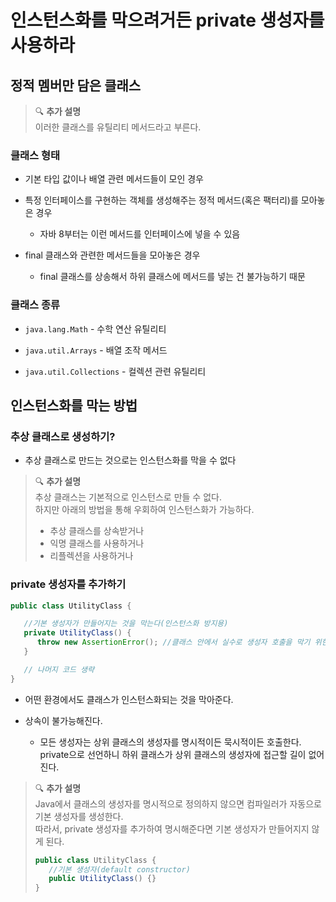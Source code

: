# 인스턴스화를 막으려거든 private 생성자를 사용하라

## 정적 멤버만 담은 클래스

> 🔍 **추가 설명**
> <br>이러한 클래스를 유틸리티 메서드라고 부른다.

### 클래스 형태

- 기본 타입 값이나 배열 관련 메서드들이 모인 경우

- 특정 인터페이스를 구현하는 객체를 생성해주는 정적 메서드(혹은 팩터리)를 모아놓은 경우
   - 자바 8부터는 이런 메서드를 인터페이스에 넣을 수 있음

- final 클래스와 관련한 메서드들을 모아놓은 경우
   - final 클래스를 상송해서 하위 클래스에 메서드를 넣는 건 불가능하기 때문

### 클래스 종류

- `java.lang.Math` - 수학 연산 유틸리티

- `java.util.Arrays` - 배열 조작 메서드

- `java.util.Collections` - 컬렉션 관련 유틸리티

## 인스턴스화를 막는 방법

### 추상 클래스로 생성하기?

- 추상 클래스로 만드는 것으로는 인스턴스화를 막을 수 없다

> 🔍 **추가 설명**
> <br>추상 클래스는 기본적으로 인스턴스로 만들 수 없다.
> <br>하지만 아래의 방법을 통해 우회하여 인스턴스화가 가능하다.
> - 추상 클래스를 상속받거나
> - 익명 클래스를 사용하거나
> - 리플렉션을 사용하거나

### **private 생성자를 추가하기**

   ``` java
   public class UtilityClass {

      //기본 생성자가 만들어지는 것을 막는다(인스턴스화 방지용)
      private UtilityClass() {
         throw new AssertionError(); //클래스 안에서 실수로 생성자 호출을 막기 위한 장치(필수 X)
      }

      // 나머지 코드 생략
   }
   ```

   - 어떤 환경에서도 클래스가 인스턴스화되는 것을 막아준다.

   - 상속이 불가능해진다.
      - 모든 생성자는 상위 클래스의 생성자를 명시적이든 묵시적이든 호출한다.
      <br>private으로 선언하니 하위 클래스가 상위 클래스의 생성자에 접근할 길이 없어진다.

   > 🔍 **추가 설명**
   > <br>Java에서 클래스의 생성자를 명시적으로 정의하지 않으면 컴파일러가 자동으로 기본 생성자를 생성한다.
   > <br>따라서, private 생성자를 추가하여 명시해준다면 기본 생성자가 만들어지지 않게 된다.
   > ```java
   > public class UtilityClass {
   >    //기본 생성자(default constructor)
   >    public UtilityClass() {}
   > }
   > ```